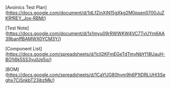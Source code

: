 [Avoinics Test Plan] (https://docs.google.com/document/d/1dLfZinXjN15gXkg2M0psen0700JuZKRfREY_Jox-RBM/)

[Test Note] (https://docs.google.com/document/d/1s1myu09rRWWKW4VC7TvUYm6AA39banffBAMWX0YCM3Y/)

[Component List] (https://docs.google.com/spreadsheets/d/1cIl2KFmEGeTdTmyNbYf18UauH-BO1i6k5SS3yulUe5o/)

[BOM] (https://docs.google.com/spreadsheets/d/1CaYUG80hym9h6P1tDRLUHl3Seghx7CiSnkbT23jbzMk/)
